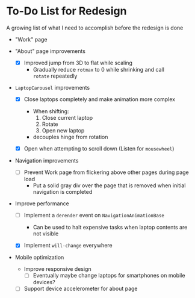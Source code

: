 # To-Do List for Redesign
A growing list of what I need to accomplish before the redesign is done

- "Work" page


- "About" page improvements
  - [x] Improved jump from 3D to flat while scaling
    - Gradually reduce `rotmax` to 0 while shrinking and call `rotate` repeatedly


- `LaptopCarousel` improvements
  - [x] Close laptops completely and make animation more complex
    - When shifting:
      1. Close current laptop
      2. Rotate
      3. Open new laptop
    - decouples hinge from rotation
  - [x] Open when attempting to scroll down (Listen for `mousewheel`)


- Navigation improvements
  - [ ] Prevent Work page from flickering above other pages during page load
    - Put a solid gray div over the page that is removed when initial navigation is completed


- Improve performance
  - [ ] Implement a `derender` event on `NavigationAnimationBase`
    - Can be used to halt expensive tasks when laptop contents are not visible
  - [x] Implement `will-change` everywhere


- Mobile optimization
  - Improve responsive design
    - [ ] Eventually maybe change laptops for smartphones on mobile devices?
  - [ ] Support device accelerometer for about page
